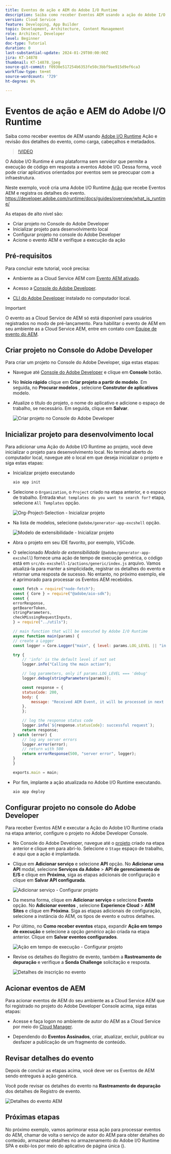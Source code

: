 ```yaml
---
title: Eventos de ação e AEM do Adobe I/O Runtime
description: Saiba como receber Eventos AEM usando a ação do Adobe I/O Runtime e revisar os detalhes do evento, como carga, cabeçalhos e metadados.
version: Cloud Service
feature: Developing, App Builder
topic: Development, Architecture, Content Management
role: Architect, Developer
level: Beginner
doc-type: Tutorial
duration: 0
last-substantial-update: 2024-01-29T00:00:00Z
jira: KT-14878
thumbnail: KT-14878.jpeg
source-git-commit: f0930e517254b6353fe50c3bbf9ae915d9ef6ca3
workflow-type: tm+mt
source-wordcount: '729'
ht-degree: 0%

---
```



# Eventos de ação e AEM do Adobe I/O Runtime

Saiba como receber eventos de AEM usando [Adobe I/O Runtime](https://developer.adobe.com/runtime/docs/guides/overview/what_is_runtime/) Ação e revisão dos detalhes do evento, como carga, cabeçalhos e metadados.

>[!VIDEO](https://video.tv.adobe.com/v/3427053?quality=12&learn=on)

O Adobe I/O Runtime é uma plataforma sem servidor que permite a execução de código em resposta a eventos Adobe I/O. Dessa forma, você pode criar aplicativos orientados por eventos sem se preocupar com a infraestrutura.

Neste exemplo, você cria uma Adobe I/O Runtime [Ação](https://developer.adobe.com/runtime/docs/guides/using/creating_actions/) que recebe Eventos AEM e registra os detalhes do evento.
https://developer.adobe.com/runtime/docs/guides/overview/what_is_runtime/

As etapas de alto nível são:

- Criar projeto no Console do Adobe Developer
- Inicializar projeto para desenvolvimento local
- Configurar projeto no console do Adobe Developer
- Acione o evento AEM e verifique a execução da ação

## Pré-requisitos

Para concluir este tutorial, você precisa:

- Ambiente as a Cloud Service AEM com [Evento AEM ativado](https://developer.adobe.com/experience-cloud/experience-manager-apis/guides/events/#enable-aem-events-on-your-aem-cloud-service-environment).

- Acesso a [Console do Adobe Developer](https://developer.adobe.com/developer-console/docs/guides/getting-started/).

- [CLI do Adobe Developer](https://developer.adobe.com/runtime/docs/guides/tools/cli_install/) instalado no computador local.

>[!IMPORTANT]
>
>O evento as a Cloud Service de AEM só está disponível para usuários registrados no modo de pré-lançamento. Para habilitar o evento de AEM em seu ambiente as a Cloud Service AEM, entre em contato com [Equipe de evento do AEM](mailto:grp-aem-events@adobe.com).

## Criar projeto no Console do Adobe Developer

Para criar um projeto no Console do Adobe Developer, siga estas etapas:

- Navegue até [Console do Adobe Developer](https://developer.adobe.com/) e clique em **Console** botão.

- No **Início rápido** clique em **Criar projeto a partir de modelo**. Em seguida, no **Procurar modelos** , selecione **Construtor de aplicativos** modelo.

- Atualize o título do projeto, o nome do aplicativo e adicione o espaço de trabalho, se necessário. Em seguida, clique em **Salvar**.

  ![Criar projeto no Console do Adobe Developer](../assets/examples/runtime-action/create-project.png)


## Inicializar projeto para desenvolvimento local

Para adicionar uma Ação do Adobe I/O Runtime ao projeto, você deve inicializar o projeto para desenvolvimento local. No terminal aberto do computador local, navegue até o local em que deseja inicializar o projeto e siga estas etapas:

- Inicializar projeto executando

  ```bash
  aio app init
  ```

- Selecione o `Organization`, o `Project` criado na etapa anterior, e o espaço de trabalho. Entrada `What templates do you want to search for?` etapa, selecione `All Templates` opção.

  ![Org-Project-Selection - Inicializar projeto](../assets/examples/runtime-action/all-templates.png)

- Na lista de modelos, selecione `@adobe/generator-app-excshell` opção.

  ![Modelo de extensibilidade - Inicializar projeto](../assets/examples/runtime-action/extensibility-template.png)

- Abra o projeto em seu IDE favorito, por exemplo, VSCode.

- O selecionado _Modelo de extensibilidade_ (`@adobe/generator-app-excshell`) fornece uma ação de tempo de execução genérica, o código está em `src/dx-excshell-1/actions/generic/index.js` arquivo. Vamos atualizá-la para manter a simplicidade, registrar os detalhes do evento e retornar uma resposta de sucesso. No entanto, no próximo exemplo, ele é aprimorado para processar os Eventos AEM recebidos.

  ```javascript
  const fetch = require("node-fetch");
  const { Core } = require("@adobe/aio-sdk");
  const {
  errorResponse,
  getBearerToken,
  stringParameters,
  checkMissingRequestInputs,
  } = require("../utils");
  
  // main function that will be executed by Adobe I/O Runtime
  async function main(params) {
  // create a Logger
  const logger = Core.Logger("main", { level: params.LOG_LEVEL || "info" });
  
  try {
      // 'info' is the default level if not set
      logger.info("Calling the main action");
  
      // log parameters, only if params.LOG_LEVEL === 'debug'
      logger.debug(stringParameters(params));
  
      const response = {
      statusCode: 200,
      body: {
          message: "Received AEM Event, it will be processed in next example",
      },
      };
  
      // log the response status code
      logger.info(`${response.statusCode}: successful request`);
      return response;
  } catch (error) {
      // log any server errors
      logger.error(error);
      // return with 500
      return errorResponse(500, "server error", logger);
  }
  }
  
  exports.main = main;
  ```

- Por fim, implante a ação atualizada no Adobe I/O Runtime executando.

  ```bash
  aio app deploy
  ```

## Configurar projeto no console do Adobe Developer

Para receber Eventos AEM e executar a Ação do Adobe I/O Runtime criada na etapa anterior, configure o projeto no Adobe Developer Console.

- No Console do Adobe Developer, navegue até o [projeto](https://developer.adobe.com/console/projects) criado na etapa anterior e clique em para abri-lo. Selecione o `Stage` espaço de trabalho, é aqui que a ação é implantada.

- Clique em **Adicionar serviço** e selecione **API** opção. No **Adicionar uma API** modal, selecione **Serviços da Adobe** > **API de gerenciamento de E/S** e clique em **Próxima**, siga as etapas adicionais de configuração e clique em **Salvar API configurada**.

  ![Adicionar serviço - Configurar projeto](../assets/examples/runtime-action/add-io-management-api.png)

- Da mesma forma, clique em **Adicionar serviço** e selecione **Evento** opção. No **Adicionar eventos** , selecione **Experience Cloud** > **AEM Sites** e clique em **Próxima**. Siga as etapas adicionais de configuração, selecione a instância do AEM, os tipos de evento e outros detalhes.

- Por último, no **Como receber eventos** etapa, expandir **Ação em tempo de execução** e selecione a opção _genérico_ ação criada na etapa anterior. Clique em **Salvar eventos configurados**.

  ![Ação em tempo de execução - Configurar projeto ](../assets/examples/runtime-action/select-runtime-action.png)

- Revise os detalhes do Registro de evento, também a **Rastreamento de depuração** e verifique a **Sonda Challenge** solicitação e resposta.

  ![Detalhes de inscrição no evento](../assets/examples/runtime-action/debug-tracing-challenge-probe.png)


## Acionar eventos de AEM

Para acionar eventos de AEM do seu ambiente as a Cloud Service AEM que foi registrado no projeto do Adobe Developer Console acima, siga estas etapas:

- Acesse e faça logon no ambiente de autor do AEM as a Cloud Service por meio do [Cloud Manager](https://my.cloudmanager.adobe.com/).

- Dependendo do **Eventos Assinados**, criar, atualizar, excluir, publicar ou desfazer a publicação de um fragmento de conteúdo.

## Revisar detalhes do evento

Depois de concluir as etapas acima, você deve ver os Eventos de AEM sendo entregues à ação genérica.

Você pode revisar os detalhes do evento na **Rastreamento de depuração** dos detalhes de Registro de evento.

![Detalhes do evento AEM](../assets/examples/runtime-action/aem-event-details.png)


## Próximas etapas

No próximo exemplo, vamos aprimorar essa ação para processar eventos do AEM, chamar de volta o serviço de autor do AEM para obter detalhes do conteúdo, armazenar detalhes no armazenamento do Adobe I/O Runtime SPA e exibi-los por meio do aplicativo de página única ().

